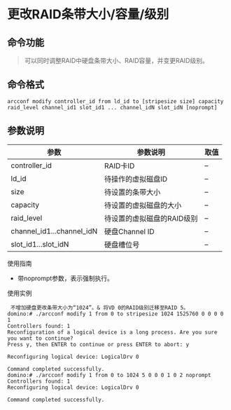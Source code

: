 # 更改RAID条带大小/容量/级别

## 命令功能
>可以同时调整RAID中硬盘条带大小、RAID容量，并变更RAID级别。

## 命令格式
`arcconf modify controller_id from ld_id to [stripesize size] capacity raid_level channel_id1 slot_id1 ... channel_idN slot_idN [noprompt]`

## 参数说明
| 参数| 参数说明| 取值|
| ---- | ---- | ----|
| controller_id | RAID卡ID | –|
| ld_id | 待操作的虚拟磁盘ID | –|
| size | 待设置的条带大小 | –|
| capacity | 待设置的虚拟磁盘的大小 | –|
| raid_level | 待设置的虚拟磁盘的RAID级别 | –|
| channel_id1...channel_idN | 硬盘Channel ID | –|
| slot_id1...slot_idN | 硬盘槽位号 | –|

使用指南
- 带noprompt参数，表示强制执行。

使用实例
~~~
 不增加硬盘更改条带大小为“1024”。& 将VD 0的RAID级别迁移至RAID 5。
domino:# ./arcconf modify 1 from 0 to stripesize 1024 1525760 0 0 0 0 1
Controllers found: 1 
Reconfiguration of a logical device is a long process. Are you sure you want to continue? 
Press y, then ENTER to continue or press ENTER to abort: y 

Reconfiguring logical device: LogicalDrv 0 

Command completed successfully.
domino:# ./arcconf modify 1 from 0 to 1024 5 0 0 0 1 0 2 noprompt
Controllers found: 1 
Reconfiguring logical device: LogicalDrv 0 

Command completed successfully.
~~~

